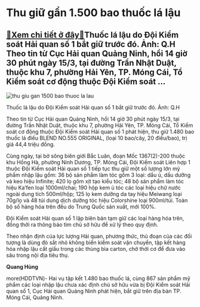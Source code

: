 Thu giữ gần 1.500 bao thuốc lá lậu
==================================

[:gift:Xem chi tiết ở đây:gift:](https://hddtvn.com/thu-giu-gan-1-500-bao-thuoc-la-lau/)Thuốc lá lậu do Đội Kiểm soát Hải quan số 1 bắt giữ trước đó. Ảnh: Q.H Theo tin từ Cục Hải quan Quảng Ninh, hồi 14 giờ 30 phút ngày 15/3, tại đường Trần Nhật Duật, thuộc khu 7, phường Hải Yên, TP. Móng Cái, Tổ Kiểm soát cơ động thuộc Đội Kiểm soát …
---------------------------------------------------------------------------------------------------------------------------------------------------------------------------------------------------------------------------------------------------------







 ![thu giu gan 1500 bao thuoc la lau](https://hddtvn.com/wp-content/uploads/2021/01/thu-giu-gan-1500-bao-thuoc-la-lau-06-.2508.jpg "Thu giữ gần 1.500 bao thuốc lá lậu") 






 Thuốc lá lậu do Đội Kiểm soát Hải quan số 1 bắt giữ trước đó. Ảnh: Q.H 


Theo tin từ Cục Hải quan Quảng Ninh, hồi 14 giờ 30 phút ngày 15/3, tại đường Trần Nhật Duật, thuộc khu 7, phường Hải Yên, TP. Móng Cái, Tổ Kiểm soát cơ động thuộc Đội Kiểm soát Hải quan số 1 phát hiện, thu giữ 1.480 bao thuốc lá điếu BLEND NO.555 ORIGINAL, (loại 10 bao/cây, 20 điếu/bao), trị giá 44,4 triệu đồng.


 Cùng ngày, tại bờ sông biên giới Bắc Luân, đoạn Mốc 1367(2)-200 thuộc khu Hồng Hà, phường Ninh Dương, TP. Móng Cái, Đội Kiểm soát Liên hợp 1 thuộc Đội Kiểm soát Hải quan số 1 tiếp tục thu giữ một số lượng lớn mỹ phẩm nhập lậu gồm: 36 bộ sản phẩm làm tóc gồm 3 loại: dầu ủ, dầu dưỡng và keo hiệu Infinite; 420 lọ gôm xịt tạo kiểu tóc; 48 bộ sản phẩm làm tóc hiệu Ka’fen loại 1000ml/chai; 190 hộp kem ủ tóc các loại hiệu chữ nước ngoài dung tích 500ml/hộp; 125 lọ kem dưỡng da tay hiệu Meiwang loại 70g/lọ và 48 túi dung dịch dưỡng tóc hiệu Colorshine loại 900ml/túi. Toàn bộ số hàng hóa trên đều do Trung Quốc sản xuất, mới 100%.


 Đội Kiểm soát Hải quan số 1 lập biên bản tạm giữ các loại hàng hóa trên, đồng thời ra thông báo tìm chủ sở hữu để xử lý theo quy định.


Theo nhận định của lực lượng Hải quan, phương thức, thủ đoạn của các đối tượng là dùng đò sắt nhỏ không biển kiểm soát vận chuyển, tập kết hàng hóa nhập lậu cất giấu trong các thùng bìa carton, chờ thời cơ để đưa vào sâu trong nội địa tiêu thụ.






**Quang Hùng**



more(HDDTVN)- Hai vụ tập kết 1.480 bao thuốc lá, cùng 867 sản phẩm mỹ phẩm các loại nhập lậu chưa xác định chủ sở hữu vừa bị Đội Kiểm soát Hải quan số 1, Cục Hải quan Quảng Ninh phát hiện, bắt giữ trên địa bàn TP. Móng Cái, Quảng Ninh.

